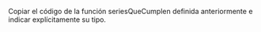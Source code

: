 Copiar el código de la función seriesQueCumplen definida anteriormente e indicar explícitamente su tipo.
